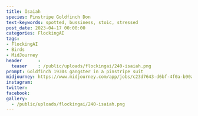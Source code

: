 ```yaml
---
title: Isaiah
species: Pinstripe Goldfinch Don
text-keywords: spotted, bussiness, stoic, stressed 
post_date: 2023-04-17 00:00:00
categories: FlockingAI
tags:
- FlockingAI
- Birds
- MidJourney 
header      :
  teaser    : /public/uploads/flockingai/240-isaiah.png
prompt: Goldfinch 1930s gangster in a pinstripe suit
midjourney: https://www.midjourney.com/app/jobs/c23d7643-d6bf-4f0a-b90a-615b46f84cb9
instagram: 
twitter: 
facebook: 
gallery: 
  - /public/uploads/flockingai/240-isaiah.png
---
```


